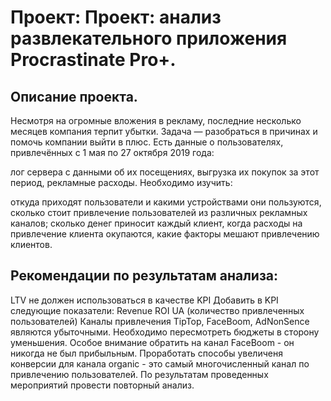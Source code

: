 # Проект: Проект: анализ развлекательного приложения Procrastinate Pro+.

## Описание проекта.

Несмотря на огромные вложения в рекламу, последние несколько месяцев компания терпит убытки. Задача — разобраться в причинах и помочь компании выйти в плюс. Есть данные о пользователях, привлечённых с 1 мая по 27 октября 2019 года:

лог сервера с данными об их посещениях,
выгрузка их покупок за этот период,
рекламные расходы.
Необходимо изучить:

откуда приходят пользователи и какими устройствами они пользуются,
сколько стоит привлечение пользователей из различных рекламных каналов;
сколько денег приносит каждый клиент,
когда расходы на привлечение клиента окупаются,
какие факторы мешают привлечению клиентов.

## Рекомендации по результатам анализа:

LTV не должен использоваться в качестве KPI
Добавить в KPI следующие показатели:
Revenue
ROI
UA (количество привлеченных пользователей)
Каналы привлечения TipTop, FaceBoom, AdNonSence являются убыточными. Необходимо пересмотреть бюджеты в сторону уменьшения.
Особое внимание обратить на канал FaceBoom - он никогда не был прибыльным.
Проработать способы увеличеня конверсии для канала organic - это самый многочисленный канал по привлечению пользователей.
По результатам проведенных мероприятий провести повторный анализ.

